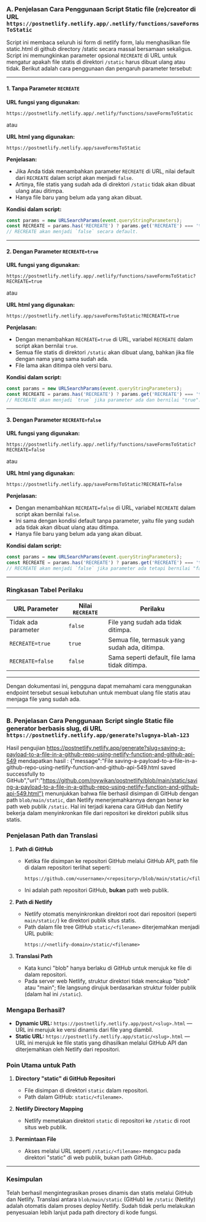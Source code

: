 ### A. Penjelasan Cara Penggunaan Script Static file (re)creator di URL `https://postnetlify.netlify.app/.netlify/functions/saveFormsToStatic`

Script ini membaca seluruh isi form di netlify form, lalu menghasilkan file static.html di github directory /static secara massal bersamaan sekaligus. Script ini memungkinkan parameter opsional `RECREATE` di URL untuk mengatur apakah file statis di direktori `/static` harus dibuat ulang atau tidak. Berikut adalah cara penggunaan dan pengaruh parameter tersebut:

---

#### 1. **Tanpa Parameter `RECREATE`**
**URL fungsi yang digunakan:**
```plaintext
https://postnetlify.netlify.app/.netlify/functions/saveFormsToStatic
```

atau

**URL html yang digunakan:**
```plaintext
https://postnetlify.netlify.app/saveFormsToStatic
```

**Penjelasan:**
- Jika Anda tidak menambahkan parameter `RECREATE` di URL, nilai default dari `RECREATE` dalam script akan menjadi `false`.
- Artinya, file statis yang sudah ada di direktori `/static` tidak akan dibuat ulang atau ditimpa.
- Hanya file baru yang belum ada yang akan dibuat.

**Kondisi dalam script:**
```javascript
const params = new URLSearchParams(event.queryStringParameters);
const RECREATE = params.has('RECREATE') ? params.get('RECREATE') === 'true' : false;
// RECREATE akan menjadi `false` secara default.
```

---

#### 2. **Dengan Parameter `RECREATE=true`**
**URL fungsi yang digunakan:**
```plaintext
https://postnetlify.netlify.app/.netlify/functions/saveFormsToStatic?RECREATE=true
```

atau

**URL html yang digunakan:**
```plaintext
https://postnetlify.netlify.app/saveFormsToStatic?RECREATE=true
```

**Penjelasan:**
- Dengan menambahkan `RECREATE=true` di URL, variabel `RECREATE` dalam script akan bernilai `true`.
- Semua file statis di direktori `/static` akan dibuat ulang, bahkan jika file dengan nama yang sama sudah ada.
- File lama akan ditimpa oleh versi baru.

**Kondisi dalam script:**
```javascript
const params = new URLSearchParams(event.queryStringParameters);
const RECREATE = params.has('RECREATE') ? params.get('RECREATE') === 'true' : false;
// RECREATE akan menjadi `true` jika parameter ada dan bernilai "true".
```

---

#### 3. **Dengan Parameter `RECREATE=false`**
**URL fungsi yang digunakan:**
```plaintext
https://postnetlify.netlify.app/.netlify/functions/saveFormsToStatic?RECREATE=false
```

atau

**URL html yang digunakan:**
```plaintext
https://postnetlify.netlify.app/saveFormsToStatic?RECREATE=false
```


**Penjelasan:**
- Dengan menambahkan `RECREATE=false` di URL, variabel `RECREATE` dalam script akan bernilai `false`.
- Ini sama dengan kondisi default tanpa parameter, yaitu file yang sudah ada tidak akan dibuat ulang atau ditimpa.
- Hanya file baru yang belum ada yang akan dibuat.

**Kondisi dalam script:**
```javascript
const params = new URLSearchParams(event.queryStringParameters);
const RECREATE = params.has('RECREATE') ? params.get('RECREATE') === 'true' : false;
// RECREATE akan menjadi `false` jika parameter ada tetapi bernilai "false".
```

---

### Ringkasan Tabel Perilaku
| URL Parameter       | Nilai `RECREATE` | Perilaku                                   |
|---------------------|------------------|--------------------------------------------|
| Tidak ada parameter | `false`          | File yang sudah ada tidak ditimpa.         |
| `RECREATE=true`     | `true`           | Semua file, termasuk yang sudah ada, ditimpa. |
| `RECREATE=false`    | `false`          | Sama seperti default, file lama tidak ditimpa.|

---

Dengan dokumentasi ini, pengguna dapat memahami cara menggunakan endpoint tersebut sesuai kebutuhan untuk membuat ulang file statis atau menjaga file yang sudah ada.



---


### B. Penjelasan Cara Penggunaan Script single Static file generator berbasis slug, di URL `https://postnetlify.netlify.app/generate?slugnya-blah-123`

Hasil pengujian https://postnetlify.netlify.app/generate?slug=saving-a-payload-to-a-file-in-a-github-repo-using-netlify-function-and-github-api-549 
mendapatkan hasil : 
{"message":"File saving-a-payload-to-a-file-in-a-github-repo-using-netlify-function-and-github-api-549.html saved successfully to GitHub","url":"https://github.com/roywikan/postnetlify/blob/main/static/saving-a-payload-to-a-file-in-a-github-repo-using-netlify-function-and-github-api-549.html"}
menunjukkan bahwa file berhasil disimpan di GitHub dengan path `blob/main/static`, dan Netlify menerjemahkannya dengan benar ke path web publik `/static`. Hal ini terjadi karena cara GitHub dan Netlify bekerja dalam menyinkronkan file dari repositori ke direktori publik situs statis.

### **Penjelasan Path dan Translasi**

1. **Path di GitHub**
   - Ketika file disimpan ke repositori GitHub melalui GitHub API, path file di dalam repositori terlihat seperti:
     ```
     https://github.com/<username>/<repository>/blob/main/static/<filename>
     ```
   - Ini adalah path repositori GitHub, **bukan** path web publik.

2. **Path di Netlify**
   - Netlify otomatis menyinkronkan direktori root dari repositori (seperti `main/static/`) ke direktori publik situs statis.
   - Path dalam file tree GitHub `static/<filename>` diterjemahkan menjadi URL publik:
     ```
     https://<netlify-domain>/static/<filename>
     ```

3. **Translasi Path**
   - Kata kunci "blob" hanya berlaku di GitHub untuk merujuk ke file di dalam repositori.
   - Pada server web Netlify, struktur direktori tidak mencakup "blob" atau "main"; file langsung dirujuk berdasarkan struktur folder publik (dalam hal ini `/static`).

### **Mengapa Berhasil?**

- **Dynamic URL:** `https://postnetlify.netlify.app/post/<slug>.html` — URL ini merujuk ke versi dinamis dari file yang diambil.
- **Static URL:** `https://postnetlify.netlify.app/static/<slug>.html` — URL ini merujuk ke file statis yang dihasilkan melalui GitHub API dan diterjemahkan oleh Netlify dari repositori.

### **Poin Utama untuk Path**

1. **Directory "static" di GitHub Repositori**
   - File disimpan di direktori `static` dalam repositori.
   - Path dalam GitHub: `static/<filename>`.

2. **Netlify Directory Mapping**
   - Netlify memetakan direktori `static` di repositori ke `/static` di root situs web publik.

3. **Permintaan File**
   - Akses melalui URL seperti `/static/<filename>` mengacu pada direktori "static" di web publik, bukan path GitHub.

---

### **Kesimpulan**

Telah berhasil mengintegrasikan proses dinamis dan statis melalui GitHub dan Netlify. Translasi antara `blob/main/static` (GitHub) ke `/static` (Netlify) adalah otomatis dalam proses deploy Netlify. Sudah tidak perlu melakukan penyesuaian lebih lanjut pada path directory di kode fungsi.

